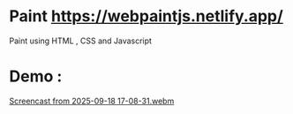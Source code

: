 # Paint https://webpaintjs.netlify.app/
Paint using HTML , CSS and Javascript 

# Demo :

[Screencast from 2025-09-18 17-08-31.webm](https://github.com/user-attachments/assets/8d6c4406-5397-46bf-9c8e-08de4b59e133)
